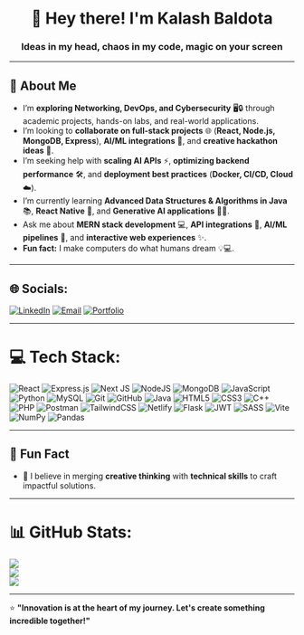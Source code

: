 <h1 align="center">👋 Hey there! I'm <span>Kalash Baldota</span></h1>
<h3 align="center">Ideas in my head, chaos in my code, magic on your screen</h3>

---

## 🚀 **About Me**  

- I’m **exploring Networking, DevOps, and Cybersecurity** 🖥️🔒 through academic projects, hands-on labs, and real-world applications.  
- I’m looking to **collaborate on full-stack projects** 🌐 (**React, Node.js, MongoDB, Express**), **AI/ML integrations** 🤖, and **creative hackathon ideas** 🚀.  
- I’m seeking help with **scaling AI APIs** ⚡, **optimizing backend performance** 🛠️, and **deployment best practices** (**Docker, CI/CD, Cloud** ☁️).  
- I’m currently learning **Advanced Data Structures & Algorithms in Java** 📚, **React Native** 📱, and **Generative AI applications** 🎨🤖.  
- Ask me about **MERN stack development** 💻, **API integrations** 🔗, **AI/ML pipelines** 🧠, and **interactive web experiences** ✨.  
- **Fun fact:** I make computers do what humans dream 💡💻.

---

## 🌐 Socials:
[![LinkedIn](https://img.shields.io/badge/LinkedIn-%230077B5.svg?logo=linkedin&logoColor=white)](https://www.linkedin.com/in/kalash-baldota/) 
[![Email](https://img.shields.io/badge/Email-D14836?logo=gmail&logoColor=white)](mailto:kalashbaldota604@gmail.com) 
[![Portfolio](https://img.shields.io/badge/Portfolio-%23FEA500.svg?logo=react&logoColor=white)](https://kalash-b.github.io/React-Portfolio/)


---

# 💻 Tech Stack:
![React](https://img.shields.io/badge/react-%2320232a.svg?style=flat&logo=react&logoColor=%2361DAFB) ![Express.js](https://img.shields.io/badge/express.js-%23404d59.svg?style=flat&logo=express&logoColor=%2361DAFB) ![Next JS](https://img.shields.io/badge/Next-black?style=flat&logo=next.js&logoColor=white) ![NodeJS](https://img.shields.io/badge/node.js-6DA55F?style=flat&logo=node.js&logoColor=white) ![MongoDB](https://img.shields.io/badge/MongoDB-%234ea94b.svg?style=flat&logo=mongodb&logoColor=white) ![JavaScript](https://img.shields.io/badge/javascript-%23323330.svg?style=flat&logo=javascript&logoColor=%23F7DF1E) ![Python](https://img.shields.io/badge/python-3670A0?style=flat&logo=python&logoColor=ffdd54) ![MySQL](https://img.shields.io/badge/mysql-4479A1.svg?style=flat&logo=mysql&logoColor=white) ![Git](https://img.shields.io/badge/git-%23F05033.svg?style=flat&logo=git&logoColor=white) ![GitHub](https://img.shields.io/badge/github-%23121011.svg?style=flat&logo=github&logoColor=white) ![Java](https://img.shields.io/badge/java-%23ED8B00.svg?style=flat&logo=openjdk&logoColor=white) ![HTML5](https://img.shields.io/badge/html5-%23E34F26.svg?style=flat&logo=html5&logoColor=white) ![CSS3](https://img.shields.io/badge/css3-%231572B6.svg?style=flat&logo=css3&logoColor=white) ![C++](https://img.shields.io/badge/c++-%2300599C.svg?style=flat&logo=c%2B%2B&logoColor=white) ![PHP](https://img.shields.io/badge/php-%23777BB4.svg?style=flat&logo=php&logoColor=white) ![Postman](https://img.shields.io/badge/Postman-FF6C37?style=flat&logo=postman&logoColor=white) ![TailwindCSS](https://img.shields.io/badge/tailwindcss-%2338B2AC.svg?style=flat&logo=tailwind-css&logoColor=white) ![Netlify](https://img.shields.io/badge/netlify-%23000000.svg?style=flat&logo=netlify&logoColor=#00C7B7) ![Flask](https://img.shields.io/badge/flask-%23000.svg?style=flat&logo=flask&logoColor=white) ![JWT](https://img.shields.io/badge/JWT-black?style=flat&logo=JSON%20web%20tokens) ![SASS](https://img.shields.io/badge/SASS-hotpink.svg?style=flat&logo=SASS&logoColor=white) ![Vite](https://img.shields.io/badge/vite-%23646CFF.svg?style=flat&logo=vite&logoColor=white) ![NumPy](https://img.shields.io/badge/numpy-%23013243.svg?style=flat&logo=numpy&logoColor=white) ![Pandas](https://img.shields.io/badge/pandas-%23150458.svg?style=flat&logo=pandas&logoColor=white)

---


## 🎨 Fun Fact 
- 🌟 I believe in merging **creative thinking** with **technical skills** to craft impactful solutions. 

---

# 📊 GitHub Stats:
![](https://github-readme-stats.vercel.app/api?username=Kalash-B&theme=dark&hide_border=false&include_all_commits=false&count_private=false)<br/>
![](https://nirzak-streak-stats.vercel.app/?user=Kalash-B&theme=dark&hide_border=false)<br/>
![](https://github-readme-stats.vercel.app/api/top-langs/?username=Kalash-B&theme=dark&hide_border=false&include_all_commits=false&count_private=false&layout=compact)

---

⭐️ **"Innovation is at the heart of my journey. Let's create something incredible together!"**  
